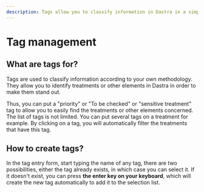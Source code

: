 ```yaml
---
description: Tags allow you to classify information in Dastra in a simple and intuitive way
---
```


# Tag management

## What are tags for?

Tags are used to classify information according to your own methodology. They allow you to identify treatments or other elements in Dastra in order to make them stand out.&#x20;

Thus, you can put a "priority" or "To be checked" or "sensitive treatment" tag to allow you to easily find the treatments or other elements concerned. The list of tags is not limited. You can put several tags on a treatment for example. By clicking on a tag, you will automatically filter the treatments that have this tag.

## How to create tags?

In the tag entry form, start typing the name of any tag, there are two possibilities, either the tag already exists, in which case you can select it. If it doesn't exist, you can press **the enter key on your keyboard**, which will create the new tag automatically to add it to the selection list.
